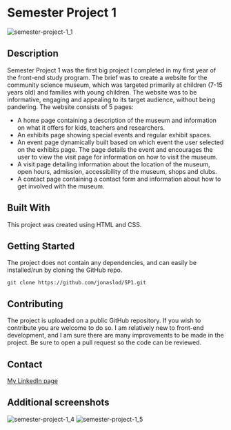 # Semester Project 1

![semester-project-1_1](https://user-images.githubusercontent.com/95305401/194030063-dcb3149f-cbe3-4573-ad91-0fef3befd0c8.jpg)


## Description

Semester Project 1 was the first big project I completed in my first year of the front-end study program. The brief was to create a website for the community science museum, which was targeted primarily at children (7-15 years old) and families with young children. The website was to be informative, engaging and appealing to its target audience, without being pandering. The website consists of 5 pages:
- A home page containing a description of the museum and information on what it offers for kids, teachers and researchers.
- An exhibits page showing special events and regular exhibit spaces.
- An event page dynamically built based on which event the user selected on the exhibits page. The page details the event and encourages the user to view the visit page for information on how to visit the museum.
- A visit page detailing information about the location of the museum, open hours, admission, accessibility of the museum, shops and clubs.
- A contact page containing a contact form and information about how to get involved with the museum.

## Built With
This project was created using HTML and CSS.

## Getting Started
The project does not contain any dependencies, and can easily be installed/run by cloning the GitHub repo.
```
git clone https://github.com/jonaslod/SP1.git
```

## Contributing
The project is uploaded on a public GitHub repository. If you wish to contribute you are welcome to do so. I am relatively new to front-end development, and I am sure there are many improvements to be made in the project. Be sure to open a pull request so the code can be reviewed.

## Contact
[My LinkedIn page](www.linkedin.com)

## Additional screenshots
![semester-project-1_4](https://user-images.githubusercontent.com/95305401/194033086-b24263d1-2a8e-4262-89b6-604752607a87.jpg)
![semester-project-1_5](https://user-images.githubusercontent.com/95305401/194033155-f95c6d44-eb6c-419a-9420-6794f5c07be5.jpg)
